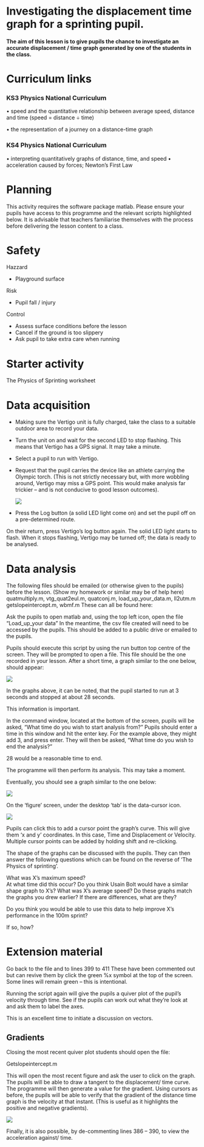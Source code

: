 

# Investigating the displacement time graph for a sprinting pupil.

#### The aim of this lesson is to give pupils the chance to investigate an accurate displacement / time graph generated by one of the students in the class.

# Curriculum links
### KS3 Physics National Curriculum
•	speed and the quantitative relationship between average speed, distance and time (speed = distance ÷ time) 

•	the representation of a journey on a distance-time graph

### KS4 Physics National Curriculum
•	interpreting quantitatively graphs of distance, time, and speed 
•	acceleration caused by forces; Newton’s First Law

# Planning
This activity requires the software package matlab.  Please ensure your pupils have access to this programme and the relevant scripts highlighted below.
It is advisable that teachers familiarise themselves with the process before delivering the lesson content to a class.

# Safety 
Hazzard	
* Playground surface

Risk	
* Pupil fall / injury

Control
* Assess surface conditions before the lesson
* Cancel if the ground is too slippery
* Ask pupil to take extra care when running


# Starter activity
The Physics of Sprinting worksheet

# Data acquisition

* Making sure the Vertigo unit is fully charged, take the class to a suitable outdoor area to record your data.
* Turn the unit on and wait for the second LED to stop flashing.  This means that Vertigo has a GPS signal.  It may take a                    minute.
* Select a pupil to run with Vertigo.  
* Request that the pupil carries the device like an athlete carrying the
  Olympic torch.  (This is not strictly necessary but, with more wobbling around, 
  Vertigo may miss a GPS point.  This would make analysis far trickier
  – and is not conducive to good lesson outcomes).
  
  ![](Olympic_runner.jpg)
  
*	Press the Log button (a solid LED light come on) and set the pupil off on a pre-determined route.

On their return, press Vertigo’s log button again.  The solid LED light starts to flash.  When it stops flashing, Vertigo may be turned off; the data is ready to be analysed.

# Data analysis

The following files should be emailed (or otherwise given to the pupils) before the lesson.  (Show my homework or similar may be of help here)
quatmultiply.m,  vtg_quat2eul.m,  quatconj.m,  load_up_your_data.m,  ll2utm.m getslopeintercept.m,  wbmf.m
These can all be found here:


Ask the pupils to open matlab and, using the top left icon, open the file “Load_up_your data”
In the meantime, the csv file created will need to be accessed by the pupils.  This should be added to a public drive or emailed to the pupils.

Pupils should execute this script by using the run button top centre of the screen.  They will be prompted to open a file.  This file should be the one recorded in your lesson.
After a short time, a graph similar to the one below, should appear:  


![](Accelerations.jpg)



In the graphs above, it can be noted, that the pupil started to run at 3 seconds and stopped at about 28 seconds.

This information is important.

In the command window, located at the bottom of the screen, pupils will be asked, 
“What time do you wish to start analysis from?”
Pupils should enter a time in this window and hit the enter key.  For the example above, they might add 3, and press enter.
They will then be asked, 
“What time do you wish to end the analysis?”

28 would be a reasonable time to end.

The programme will then perform its analysis.  This may take a moment.

Eventually, you should see a graph similar to the one below:

![](Running_in_the_yard.jpg)
 

On the ‘figure’ screen, under the desktop ‘tab’ is the data-cursor icon.

![](cursor.jpg)

 

Pupils can click this to add a cursor point the graph’s curve.  This will give them ‘x and y’ coordinates.  In this case, Time and Displacement or Velocity.
Multiple cursor points can be added by holding shift and re-clicking.

The shape of the graphs can be discussed with the pupils.  They can then answer the following questions which can be found on the reverse of ‘The Physics of sprinting’.



What was X’s maximum speed?  
At what time did this occur?
Do you think Usain Bolt would have a similar shape graph to X’s?
What was X’s average speed?
Do these graphs match the graphs you drew earlier?  If there are differences, what are they?

Do you think you would be able to use this data to help improve X’s performance in the 100m sprint?

If so, how?

# Extension material

Go back to the file and to lines 399 to 411
These have been commented out but can revive them by click the green %x symbol at the top of the screen.  Some lines will remain green – this is intentional.
 

Running the script again will give the pupils a quiver plot of the pupil’s velocity through time.  See if the pupils can work out what they’re look at and ask them to label the axes.

This is an excellent time to initiate a discussion on vectors.

## Gradients
Closing the most recent quiver plot students should open the file:
 
Getslopeintercept.m

This will open the most recent figure and ask the user to click on the graph.  The pupils will be able to draw a tangent to the displacement/ time curve.
The programme will then generate a value for the gradient.
Using cursors as before, the pupils will be able to verify that the gradient of the distance time graph is the velocity at that instant.  (This is useful as it highlights the positive and negative gradients).
 
![](Gradients.jpg)
 
 
 
Finally, it is also possible, by de-commenting lines 386 – 390, to view the acceleration against/ time.
  
























